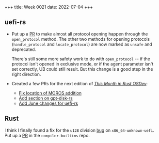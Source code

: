 +++
title: Week 0021
date: 2022-07-04
+++

## uefi-rs

* Put up a [PR](https://github.com/rust-osdev/uefi-rs/pull/460) to make
  almost all protocol opening happen through the `open_protocol`
  method. The other two methods for opening protocols (`handle_protocol`
  and `locate_protocol`) are now marked as `unsafe` and deprecated.

  There's still some more safety work to do with `open_protocol` -- if
  the protocol isn't opened in exclusive mode, or if the agent parameter
  isn't set correctly, UB could still result. But this change is a good
  step in the right direction.

* Created a few PRs for the next edition of [_This Month in Rust
  OSDev_](https://github.com/rust-osdev/homepage/pull/104):
  * [Fix location of MOROS addition](https://github.com/rust-osdev/homepage/pull/107)
  * [Add section on gpt-disk-rs](https://github.com/rust-osdev/homepage/pull/108)
  * [Add June changes for uefi-rs](https://github.com/rust-osdev/homepage/pull/109)

## Rust

I think I finally found a fix for the `u128` division
[bug](https://github.com/rust-lang/rust/issues/86494) on
`x86_64-unknown-uefi`. Put up a
[PR](https://github.com/rust-lang/compiler-builtins/pull/475) in the
`compiler-builtins` repo.
